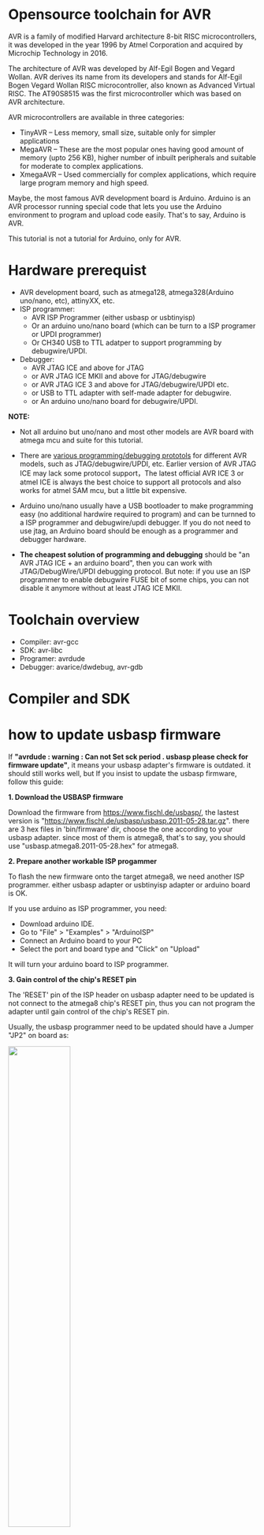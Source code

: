 # Opensource toolchain for AVR

AVR is a family of modified Harvard architecture 8-bit RISC microcontrollers, it was developed in the year 1996 by Atmel Corporation and acquired by Microchip Technology in 2016. 

The architecture of AVR was developed by Alf-Egil Bogen and Vegard Wollan. AVR derives its name from its developers and stands for Alf-Egil Bogen Vegard Wollan RISC microcontroller, also known as Advanced Virtual RISC. The AT90S8515 was the first microcontroller which was based on AVR architecture.

AVR microcontrollers are available in three categories:
- TinyAVR – Less memory, small size, suitable only for simpler applications
- MegaAVR – These are the most popular ones having good amount of memory (upto 256 KB), higher number of inbuilt peripherals and suitable for moderate to complex applications.
- XmegaAVR – Used commercially for complex applications, which require large program memory and high speed.

Maybe, the most famous AVR development board is Arduino. Arduino is an AVR processor running special code that lets you use the Arduino environment to program and upload code easily. That's to say, Arduino is AVR.

This tutorial is not a tutorial for Arduino, only for AVR.

# Hardware prerequist

* AVR development board, such as atmega128, atmega328(Arduino uno/nano, etc), attinyXX, etc. 
* ISP programmer: 
  + AVR ISP Programmer (either usbasp or usbtinyisp)
  + Or an arduino uno/nano board (which can be turn to a ISP programer or UPDI programmer)
  + Or CH340 USB to TTL adatper to support programming by debugwire/UPDI.
* Debugger: 
  + AVR JTAG ICE and above for JTAG
  + or AVR JTAG ICE MKII and above for JTAG/debugwire
  + or AVR JTAG ICE 3 and above for JTAG/debugwire/UPDI etc.
  + or USB to TTL adapter with self-made adapter for debugwire.
  + or An arduino uno/nano board for debugwire/UPDI.

**NOTE:**

- Not all arduino but uno/nano and most other models are AVR board with atmega mcu and suite for this tutorial.

- There are [various programming/debugging prototols](https://www.kanda.com/blog/microcontrollers/avr-microcontrollers/avr-microcontroller-programming-interfaces-isp-jtag-tpi-pdi-updi/) for different AVR models, such as JTAG/debugwire/UPDI, etc. Earlier version of AVR JTAG ICE may lack some protocol support，The latest official AVR ICE 3 or atmel ICE is always the best choice to support all protocols and also works for atmel SAM mcu, but a little bit expensive. 

- Arduino uno/nano usually have a USB bootloader to make programming easy (no additional hardwire required to program)  and can be turnned to a ISP programmer and debugwire/updi debugger. If you do not need to use jtag, an Arduino board should be enough as a programmer and debugger hardware.

- **The cheapest solution of programming and debugging** should be "an AVR JTAG ICE + an arduino board", then you can work with JTAG/DebugWire/UPDI debugging protocol. But note: if you use an ISP programmer to enable debugwire FUSE bit of some chips, you can not disable it anymore without at least JTAG ICE MKII.



# Toolchain overview

* Compiler: avr-gcc
* SDK: avr-libc
* Programer: avrdude
* Debugger: avarice/dwdebug, avr-gdb

# Compiler and SDK




# how to update usbasp firmware

If **"avrdude : warning : Can not Set sck period . usbasp please check for firmware update"**, it means your usbasp adapter's firmware is outdated. it should still works well, but If you insist to update the usbasp firmware, follow this guide:

**1. Download the USBASP firmware**

Download the firmware from https://www.fischl.de/usbasp/, the lastest version is "https://www.fischl.de/usbasp/usbasp.2011-05-28.tar.gz". there are 3 hex files in 'bin/firmware' dir, choose the one according to your usbasp adapter. since most of them is atmega8, that's to say, you should use "usbasp.atmega8.2011-05-28.hex" for atmega8.


**2. Prepare another workable ISP progammer**

To flash the new firmware onto the target atmega8, we need another ISP programmer. either usbasp adapter or usbtinyisp adapter or arduino board is OK.

If you use arduino as ISP programmer, you need:

* Download arduino IDE.
* Go to "File" > "Examples" > "ArduinoISP"
* Connect an Arduino board to your PC
* Select the port and board type and "Click" on "Upload"

It will turn your arduino board to ISP programmer.

**3. Gain control of the chip's RESET pin**

The 'RESET' pin of the ISP header on usbasp adapter need to be updated is not connect to the atmega8 chip's RESET pin, thus you can not program the adapter until gain control of the chip's RESET pin.

Usually, the usbasp programmer need to be updated should have a Jumper "JP2" on board as:

<img src="https://user-images.githubusercontent.com/1625340/170300994-dec83783-461e-478b-b673-723484030026.png" width=50%/>

**This jumper need to be closed to connect the "RESET" pin of ISP header to atmega8 chip's RESET pin (pin 29) to enable self-programming.**

There are a lot of cheap and old USBASP programmer do not have such a Jumper JP2 on board, such as:

<img src="https://user-images.githubusercontent.com/1625340/170302304-7ddabb6f-31f7-43db-9a34-5ad9db00800d.jpg" width=50%/>

If you have such a programmer need to be updated, you have to solder a wire to the chip's RESET pin or use test hook to connect a wire to it. **this wire will be used as RESET pin to program the target usbasp adapter later", note the RESET pin of atmega8 is pin 29:

![atmega8-pin](https://user-images.githubusercontent.com/1625340/170304456-496d3b60-cc4b-4109-b1e4-f1ad015040f0.png)

**4. Wire up ISP programmer and target usbasp adapter**

If you have another usbasp or usbtinyisp programmer, just wire them up as usual. If there is no JP2 jumper on board, you need connect the programmer's RESET pin directly to target atmega8 chip's RESET pin.

If you use arduino as ISP programmer, you need connect the Arduino to target usbasp adatper with the following connections:

* Arduino 5v to target VCC
* Arduino GND to target GND
* Arduino D13 to target SCK
* Arduino D12 to target MISO
* Arduino D11 to target MOSI
* Arduino D10 to target RESET(if has JP2 jumper) or to the wire from target chip's PIN 29.

**5. Detect the target adapter**

Run:

```
avrdude -p m8 -c <your programmer> -P /dev/ttyUSB0
```

to detect the target device. If everything goes right, avrdude should print out:

```
avrdude: AVR device initialized and ready to accept instructions

Reading | ################################################## | 100% 0.02s

avrdude: Device signature = 0x1e9307 (probably m8)

avrdude: safemode: Sorry, reading back fuses was unreliable. I have given up and exited programming mode

avrdude done.  Thank you.
```

**NOTE:**

to use arduino as ISP programmer, you need to use `<Where your Arduino IDE>/hardware/tools/avr/etc/avrdude.conf` with avrdude as:

```
avrdude -C <Where your Arduino IDE>/hardware/tools/avr/etc/avrdude.conf -p m8 -c avrisp -P /dev/ttyUSB0
```

**6. Finally, update the firmwire**
With a working connection to the target ATmega8,

```
avrdude -p m8 -c <your programmer> -P /dev/ttyUSB0 -b 19200 -U flash:w:usbasp.atmega8.2011-05-28.hex:i
```

to use arduino as ISP programmer, you still need to use `-c avrisp -C <Where your Arduino IDE>/hardware/tools/avr/etc/avrdude.conf`.




  
 

